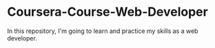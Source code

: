 # Coursera-Course-Web-Developer
In this repository, I'm going to learn and practice my skills as a web developer.
